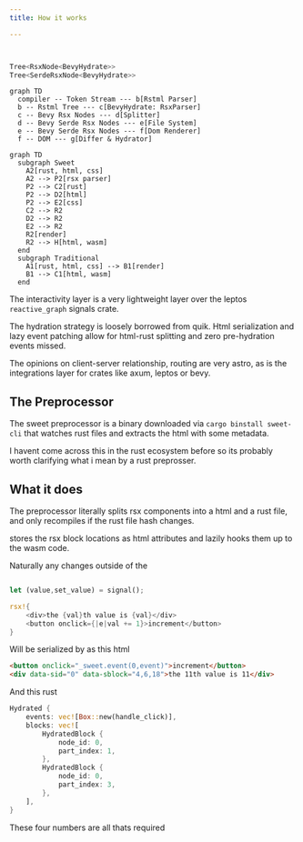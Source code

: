 ```yaml
---
title: How it works

---
```



```rust


Tree<RsxNode<BevyHydrate>>
Tree<SerdeRsxNode<BevyHydrate>>
```

```mermaid
graph TD
  compiler -- Token Stream --- b[Rstml Parser]
  b -- Rstml Tree --- c[BevyHydrate: RsxParser]
  c -- Bevy Rsx Nodes --- d[Splitter]
  d -- Bevy Serde Rsx Nodes --- e[File System]
  e -- Bevy Serde Rsx Nodes --- f[Dom Renderer]
  f -- DOM --- g[Differ & Hydrator]
```





```mermaid
graph TD
  subgraph Sweet
    A2[rust, html, css]
    A2 --> P2[rsx parser]
    P2 --> C2[rust]
    P2 --> D2[html]
    P2 --> E2[css]
    C2 --> R2
    D2 --> R2
    E2 --> R2
    R2[render]
    R2 --> H[html, wasm]
  end
  subgraph Traditional
    A1[rust, html, css] --> B1[render]
    B1 --> C1[html, wasm]
  end
```

The interactivity layer is a very lightweight layer over the leptos `reactive_graph` signals crate.

The hydration strategy is loosely borrowed from quik. Html serialization and lazy event patching allow for html-rust splitting and zero pre-hydration events missed.

The opinions on client-server relationship, routing are very astro, as is the integrations layer for crates like axum, leptos or bevy. 



## The Preprocessor

The sweet preprocessor is a binary downloaded via `cargo binstall sweet-cli` that watches rust files and extracts the html with some metadata.


I havent come across this in the rust ecosystem before so its probably worth clarifying what i mean by a rust preprosser.

## What it does

The preprocessor literally splits rsx components into a html and a rust file, and only recompiles if the rust file hash changes. 

 stores the rsx block locations as html attributes and lazily hooks them up to the wasm code.

Naturally any changes outside of the

```rust

let (value,set_value) = signal();

rsx!{
	<div>the {val}th value is {val}</div>
	<button onclick={|e|val += 1}>increment</button>
}
```
Will be serialized by as this html
```html
<button onclick="_sweet.event(0,event)">increment</button>
<div data-sid="0" data-sblock="4,6,18">the 11th value is 11</div>
```
And this rust
```rust
Hydrated {
	events: vec![Box::new(handle_click)],
	blocks: vec![
		HydratedBlock {
			node_id: 0,
			part_index: 1,
		},
		HydratedBlock {
			node_id: 0,
			part_index: 3,
		},
	],
}
```


These four numbers are all thats required